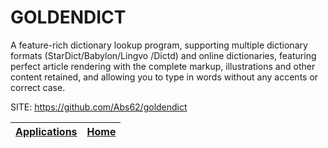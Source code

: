 # GOLDENDICT
 
 A feature-rich dictionary lookup program, supporting
 multiple dictionary formats (StarDict/Babylon/Lingvo
 /Dictd) and online dictionaries, featuring perfect
 article rendering with the complete markup,
 illustrations and other content retained, and allowing
 you to type in words without any accents or correct
 case. 
 
 SITE: https://github.com/Abs62/goldendict

 | [Applications](https://portable-linux-apps.github.io/apps.html) | [Home](https://portable-linux-apps.github.io)
 | --- | --- |
